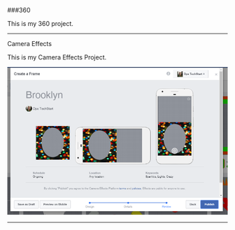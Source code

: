 ###360

This is my 360 project.

<script src="//360.vizor.io/scripts/embed.js" data-vizorurl="https://360.vizor.io/embed/v/y39" ></script>

***

Camera Effects

This is my Camera Effects Project.

![picture_title](https://github.com/frickb10/frickb10.github.io/blob/master/Brooklyn.PNG?raw=true "Optional Title")


***
